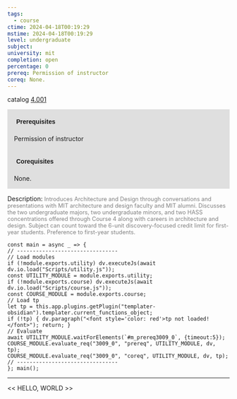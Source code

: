 ```yaml
---
tags:
  - course
ctime: 2024-04-18T00:19:29
mstime: 2024-04-18T00:19:29
level: undergraduate
subject: 
university: mit
completion: open
percentage: 0
prereq: Permission of instructor
coreq: None.
---
```


catalog [4.001](http://student.mit.edu/catalog/m4a.html#4.001)

<span style="display: block; padding: 15px; background-color: rgb(100, 100, 100, 0.2);"><font id="m_prereq3009_0" style="display: block; font-family: Arial, sans-serif; font-weight: bold; padding: 5px">Prerequisites</font><br><span id="prereq3009_0">Permission of instructor</span></span>
<span style="display: block; padding: 15px; background-color: rgb(100, 100, 100, 0.2);"><font id="m_coreq3009_0" style="display: block; font-family: Arial, sans-serif; font-weight: bold; padding: 5px">Corequisites</font><br><span id="coreq3009_0">None.</span></span>

<font style="">Description:</font>
<font style="color: grey; font-size: 0.8rem;">Introduces Architecture and Design through conversations and presentations with MIT architecture and design faculty and MIT alumni. Discusses the two undergraduate majors, two undergraduate minors, and two HASS concentrations offered through Course 4 along with careers in architecture and design. Subject can count toward the 6-unit discovery-focused credit limit for first-year students. Preference to first-year students.</font>

```dataviewjs
const main = async _ => {
// --------------------------------
// Load modules
if (!module.exports.utility) dv.executeJs(await dv.io.load("Scripts/utility.js"));
const UTILITY_MODULE = module.exports.utility;
if (!module.exports.course) dv.executeJs(await dv.io.load("Scripts/course.js"));
const COURSE_MODULE = module.exports.course;
// Load tp
let tp = this.app.plugins.getPlugin("templater-obsidian").templater.current_functions_object;
if (!tp) { dv.paragraph("<font style='color: red'>tp not loaded!</font>"); return; }
// Evaluate
await UTILITY_MODULE.waitForElements(`#m_prereq3009_0`, {timeout:5});
COURSE_MODULE.evaluate_req("3009_0", "prereq", UTILITY_MODULE, dv, tp);
COURSE_MODULE.evaluate_req("3009_0", "coreq", UTILITY_MODULE, dv, tp);
// --------------------------------
}; main();
```

---

<< HELLO, WORLD >>
